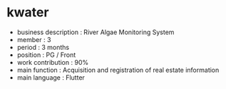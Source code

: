 # kwater

- business description : River Algae Monitoring System
- member : 3
- period : 3 months
- position :  PG / Front
- work contribution : 90%
- main function : Acquisition and registration of real estate information
- main language : Flutter
